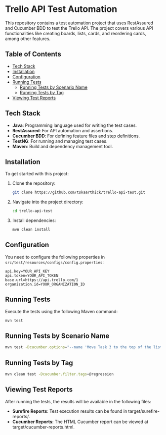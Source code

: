 # Trello API Test Automation

This repository contains a test automation project that uses RestAssured and Cucumber BDD to test the Trello API. The project covers various API functionalities like creating boards, lists, cards, and reordering cards, among other features.

## Table of Contents

- [Tech Stack](#tech-stack)
- [Installation](#installation)
- [Configuration](#configuration)
- [Running Tests](#running-tests)
   - [Running Tests by Scenario Name](#running-tests-by-scenario-name)
   - [Running Tests by Tag](#running-tests-by-tag)
- [Viewing Test Reports](#viewing-test-reports)

## Tech Stack

- **Java**: Programming language used for writing the test cases.
- **RestAssured**: For API automation and assertions.
- **Cucumber BDD**: For defining feature files and step definitions.
- **TestNG**: For running and managing test cases.
- **Maven**: Build and dependency management tool.

## Installation

To get started with this project:

1. Clone the repository:

    ```bash
    git clone https://github.com/tskaarthick/trello-api-test.git
    ```

2. Navigate into the project directory:

    ```bash
    cd trello-api-test
    ```

3. Install dependencies:

    ```bash
    mvn clean install
    ```

## Configuration

You need to configure the following properties in `src/test/resources/configs/config.properties`:

```properties
api.key=YOUR_API_KEY
api.token=YOUR_API_TOKEN
base.url=https://api.trello.com/1
organization.id=YOUR_ORGANIZATION_ID
```

## Running Tests

Execute the tests using the following Maven command:
```bash
mvn test
```

## Running Tests by Scenario Name

```bash
mvn test -Dcucumber.options="--name 'Move Task 3 to the top of the list'"
```

## Running Tests by Tag
```bash
mvn clean test -Dcucumber.filter.tags=@regression
```

## Viewing Test Reports

After running the tests, the results will be available in the following files:

- **Surefire Reports**: Test execution results can be found in target/surefire-reports/.
- **Cucumber Reports**: The HTML Cucumber report can be viewed at target/cucumber-reports.html.
